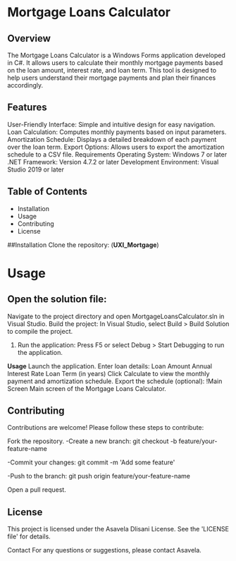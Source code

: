 ﻿# Mortgage Loans Calculator
## Overview
The Mortgage Loans Calculator is a Windows Forms application developed in C#. It allows users to calculate their monthly mortgage payments based on the loan amount,
interest rate, and loan term. This tool is designed to help users understand their mortgage payments and plan their finances accordingly.

## Features
User-Friendly Interface: Simple and intuitive design for easy navigation.
Loan Calculation: Computes monthly payments based on input parameters.
Amortization Schedule: Displays a detailed breakdown of each payment over the loan term.
Export Options: Allows users to export the amortization schedule to a CSV file.
Requirements
Operating System: Windows 7 or later
.NET Framework: Version 4.7.2 or later
Development Environment: Visual Studio 2019 or later

## Table of Contents
- Installation
- Usage
- Contributing
- License

##Installation
Clone the repository:
(**UXI_Mortgage**)

# Usage
## Open the solution file:
Navigate to the project directory and open MortgageLoansCalculator.sln in Visual Studio.
Build the project:
In Visual Studio, select Build > Build Solution to compile the project.

1. Run the application:
Press F5 or select Debug > Start Debugging to run the application.

**Usage**
Launch the application.
Enter loan details:
Loan Amount
Annual Interest Rate
Loan Term (in years)
Click Calculate to view the monthly payment and amortization schedule.
Export the schedule (optional):
!Main Screen Main screen of the Mortgage Loans Calculator.

## Contributing
Contributions are welcome! Please follow these steps to contribute:

Fork the repository.
-Create a new branch:
git checkout -b feature/your-feature-name

-Commit your changes:
git commit -m 'Add some feature'

-Push to the branch:
git push origin feature/your-feature-name

Open a pull request.

## License
This project is licensed under the Asavela Dlisani License. See the 'LICENSE file' for details.

Contact
For any questions or suggestions, please contact Asavela.